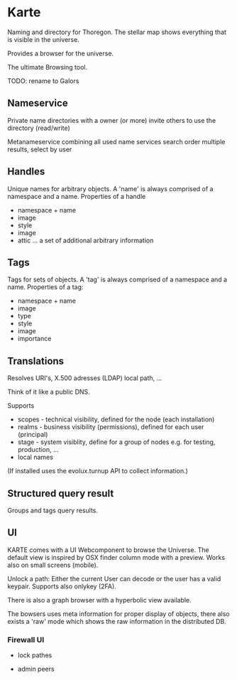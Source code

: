 Karte
=====

Naming and directory for Thoregon. The stellar map shows everything that is visible in the universe.

Provides a browser for the universe.

The ultimate Browsing tool.

TODO: rename to Galors

## Nameservice
Private name directories with a owner (or more)
invite others to use the directory (read/write)

Metanameservice combining all used name services
search order
multiple results, select by user  

## Handles
Unique names for arbitrary objects. A 'name' is always comprised of a namespace and a name.
Properties of a handle
- namespace + name
- image
- style
- image
- attic     ... a set of additional arbitrary information   

## Tags
Tags for sets of objects. A 'tag' is always comprised of a namespace and a name.
Properties of a tag:
- namespace + name
- image
- type
- style
- image
- importance

## Translations

Resolves URI's, X.500 adresses (LDAP) local path, ...

Think of it like a public DNS.

Supports 
- scopes - technical visibility, defined for the node (each installation)
- realms - business visibility (permissions), defined for each user (principal)
- stage  - system visiblity, define for a group of nodes e.g. for testing, production, ...
- local names

(If installed uses the evolux.turnup API to collect information.)

## Structured query result
Groups and tags query results. 

## UI

KARTE comes with a UI Webcomponent to browse the Universe.
The default view is inspired by OSX finder column mode with a preview.
Works also on small screens (mobile).

Unlock a path: Either the current User can decode or the user has a valid keypair.
Supports also onlykey (2FA).

There is also a graph browser with a hyperbolic view available.
 
The bowsers uses meta information for proper display of objects, there also
exists a 'raw' mode which shows the raw information in the distributed DB.
 
### Firewall UI

- lock pathes

- admin peers
